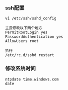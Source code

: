 ### **ssh配置**

```
vi /etc/ssh/sshd_config

主要修改以下两个地方
PermitRootLogin yes
PasswordAuthentication yes
AllowUsers root

执行
/etc/rc.d/sshd restart

```

### **修改系统时间**

```
ntpdate time.windows.com
date

```
